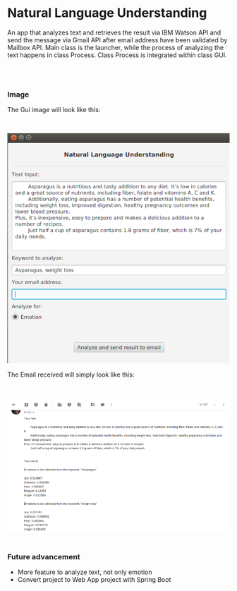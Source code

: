 <h1>Natural Language Understanding</h1>
<p>An app that analyzes text and retrieves the result via IBM Watson API and send the message via Gmail API after email address have been validated by
Mailbox API. Main class is the launcher, while the process of analyzing the text happens in class Process. Class Process is integrated within class GUI.</p>
<br><br>
<h3>Image</h3>
<p>The Gui image will look like this: </p>
<br>

![image1](nlu.png)
<br>
<p>The Email received will simply look like this: </p>
<br>

![image2](emailnlu.png)
<br><br>

<h3>Future advancement</h3>
<ul>
<li>More feature to analyze text, not only emotion</li>
<li>Convert project to Web App project with Spring Boot</li>
</ul>

